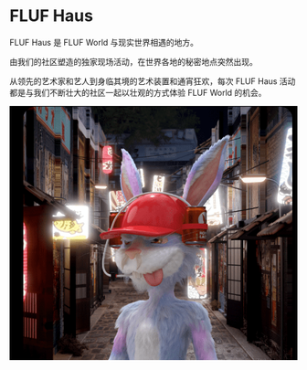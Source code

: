 # FLUF Haus

FLUF Haus 是 FLUF World 与现实世界相遇的地方。

由我们的社区塑造的独家现场活动，在世界各地的秘密地点突然出现。

从领先的艺术家和艺人到身临其境的艺术装置和通宵狂欢，每次 FLUF Haus 活动都是与我们不断壮大的社区一起以壮观的方式体验 FLUF World 的机会。

![nft](01.png)
